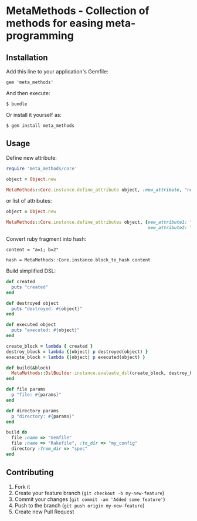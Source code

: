 # MetaMethods - Collection of methods for easing meta-programming

## Installation

Add this line to your application's Gemfile:

    gem 'meta_methods'

And then execute:

    $ bundle

Or install it yourself as:

    $ gem install meta_methods

## Usage

Define new attribute:

```ruby
require 'meta_methods/core'

object = Object.new

MetaMethods::Core.instance.define_attribute object, :new_attribute, "new_attribute_value"
```

or list of attributes:


```ruby
object = Object.new

MetaMethods::Core.instance.define_attributes object, {new_attribute1: "new_attribute_value1",
                                                      new_attribute2: "new_attribute_value2" })
```

Convert ruby fragment into hash:

```
content = "a=1; b=2"

hash = MetaMethods::Core.instance.block_to_hash content
```

Build simplified DSL:

```ruby
def created
  puts "created"
end

def destroyed object
  puts "destroyed: #{object}"
end

def executed object
  puts "executed: #{object}"
end

create_block = lambda { created }
destroy_block = lambda {|object| p destroyed(object) }
execute_block = lambda {|object| p executed(object) }

def build(&block)
  MetaMethods::DslBuilder.instance.evaluate_dsl(create_block, destroy_block, execute_block)
end

def file params
  p "file: #{params}"
end

def directory params
  p "directory: #{params}"
end

build do
  file :name => "Gemfile"
  file :name => "Rakefile", :to_dir => "my_config"
  directory :from_dir => "spec"
end
```

## Contributing

1. Fork it
2. Create your feature branch (`git checkout -b my-new-feature`)
3. Commit your changes (`git commit -am 'Added some feature'`)
4. Push to the branch (`git push origin my-new-feature`)
5. Create new Pull Request

